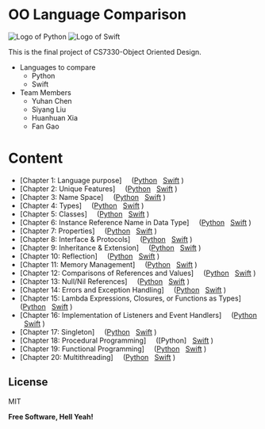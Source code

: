 # OO Language Comparison

![Logo of Python](https://www.python.org/static/img/python-logo@2x.png) ![Logo of Swift](https://devimages-cdn.apple.com/assets/elements/icons/swift/swift-64x64_2x.png)

This is the final project of CS7330-Object Oriented Design.
- Languages to compare
  - Python
  - Swift
- Team Members
  - Yuhan Chen
  - Siyang Liu
  - Huanhuan Xia
  - Fan Gao

# Content

- [Chapter 1: Language purpose] &nbsp; &nbsp; ([Python](https://github.com/7330-Coder/OOLanguageComparison/blob/master/Chapter1Python.md)  &nbsp; [Swift](https://github.com/7330-Coder/OOLanguageComparison/blob/master/Chapter1Swift.md) )
- [Chapter 2: Unique Features] &nbsp; &nbsp; ([Python](https://github.com/7330-Coder/OOLanguageComparison/blob/master/Chapter2Python.md)  &nbsp; [Swift](https://github.com/7330-Coder/OOLanguageComparison/blob/master/Chapter2Swift.md) )
- [Chapter 3: Name Space] &nbsp; &nbsp; ([Python](https://github.com/7330-Coder/OOLanguageComparison/blob/master/Chapter3Python.md)  &nbsp; [Swift](https://github.com/7330-Coder/OOLanguageComparison/blob/master/Chapter3Swift.md) )
- [Chapter 4: Types] &nbsp; &nbsp; ([Python](https://github.com/7330-Coder/OOLanguageComparison/blob/master/Chapter4Python.md)  &nbsp; [Swift](https://github.com/7330-Coder/OOLanguageComparison/blob/master/Chapter4Swift.md) )
- [Chapter 5: Classes] &nbsp; &nbsp; ([Python](https://github.com/7330-Coder/OOLanguageComparison/blob/master/Chapter5Python.md)  &nbsp; [Swift](https://github.com/7330-Coder/OOLanguageComparison/blob/master/Chapter5Swift.md) )
- [Chapter 6: Instance Reference Name in Data Type] &nbsp; &nbsp; ([Python](https://github.com/7330-Coder/OOLanguageComparison/blob/master/Chapter6Python.md)  &nbsp; [Swift](https://github.com/7330-Coder/OOLanguageComparison/blob/master/Chapter6Swift.md) )
- [Chapter 7: Properties] &nbsp; &nbsp; ([Python](https://github.com/7330-Coder/OOLanguageComparison/blob/master/Chapter7Python.md)  &nbsp; [Swift](https://github.com/7330-Coder/OOLanguageComparison/blob/master/Chapter7Swift.md) )
- [Chapter 8: Interface & Protocols] &nbsp; &nbsp; ([Python](https://github.com/7330-Coder/OOLanguageComparison/blob/master/Chapter8Python.md)  &nbsp; [Swift](https://github.com/7330-Coder/OOLanguageComparison/blob/master/Chapter8Swift.md) )
- [Chapter 9: Inheritance & Extension] &nbsp; &nbsp; ([Python](https://github.com/7330-Coder/OOLanguageComparison/blob/master/Chapter9Python.md)  &nbsp; [Swift](https://github.com/7330-Coder/OOLanguageComparison/blob/master/Chapter9Swift.md) )
- [Chapter 10: Reflection] &nbsp; &nbsp; ([Python](https://github.com/7330-Coder/OOLanguageComparison/blob/master/Chapter10Python.md)  &nbsp; [Swift](https://github.com/7330-Coder/OOLanguageComparison/blob/master/Chapter10Swift.md) )
- [Chapter 11: Memory Management] &nbsp; &nbsp; ([Python](https://github.com/7330-Coder/OOLanguageComparison/blob/master/Chapter11Python.md)  &nbsp; [Swift](https://github.com/7330-Coder/OOLanguageComparison/blob/master/Chapter11Swift.md) )
- [Chapter 12: Comparisons of References and Values] &nbsp; &nbsp; ([Python](https://github.com/7330-Coder/OOLanguageComparison/blob/master/Chapter12Python.md)  &nbsp; [Swift](https://github.com/7330-Coder/OOLanguageComparison/blob/master/Chapter12Swift.md) )
- [Chapter 13: Null/Nil References] &nbsp; &nbsp; ([Python](https://github.com/7330-Coder/OOLanguageComparison/blob/master/Chapter13Python.md)  &nbsp; [Swift](https://github.com/7330-Coder/OOLanguageComparison/blob/master/Chapter13Swift.md) )
- [Chapter 14: Errors and Exception Handling] &nbsp; &nbsp; ([Python](https://github.com/7330-Coder/OOLanguageComparison/blob/master/Chapter14Python.md)  &nbsp; [Swift](https://github.com/7330-Coder/OOLanguageComparison/blob/master/Chapter14Swift.md) )
- [Chapter 15: Lambda Expressions, Closures, or Functions as Types] &nbsp; &nbsp; ([Python](https://github.com/7330-Coder/OOLanguageComparison/blob/master/Chapter15Python.md)  &nbsp; [Swift](https://github.com/7330-Coder/OOLanguageComparison/blob/master/Chapter15Swift.md) )
- [Chapter 16: Implementation of Listeners and Event Handlers] &nbsp; &nbsp; ([Python](https://github.com/7330-Coder/OOLanguageComparison/blob/master/Chapter16Python.md)  &nbsp; [Swift](https://github.com/7330-Coder/OOLanguageComparison/blob/master/Chapter16Swift.md) )
- [Chapter 17: Singleton] &nbsp; &nbsp; ([Python](https://github.com/7330-Coder/OOLanguageComparison/blob/master/Chapter17Python.md)  &nbsp; [Swift](https://github.com/7330-Coder/OOLanguageComparison/blob/master/Chapter17Swift.md) )
- [Chapter 18: Procedural Programming] &nbsp; &nbsp; ([Python]  &nbsp; [Swift](https://github.com/7330-Coder/OOLanguageComparison/blob/master/Chapter18Swift.md) )
- [Chapter 19: Functional Programming] &nbsp; &nbsp; ([Python](https://github.com/7330-Coder/OOLanguageComparison/blob/master/Chapter19Python.md)  &nbsp; [Swift](https://github.com/7330-Coder/OOLanguageComparison/blob/master/Chapter19Swift.md) )
- [Chapter 20: Multithreading] &nbsp; &nbsp; ([Python](https://github.com/7330-Coder/OOLanguageComparison/blob/master/Chapter20Python.md)  &nbsp; [Swift](https://github.com/7330-Coder/OOLanguageComparison/blob/master/Chapter20Swift.md) )

License
----

MIT


**Free Software, Hell Yeah!**

[//]: # (These are reference links used in the body of this note and get stripped out when the markdown processor does its job. There is no need to format nicely because it shouldn't be seen. Thanks SO - http://stackoverflow.com/questions/4823468/store-comments-in-markdown-syntax)


   [dill]: <https://github.com/joemccann/dillinger>
   [git-repo-url]: <https://github.com/joemccann/dillinger.git>
   [john gruber]: <http://daringfireball.net>
   [df1]: <http://daringfireball.net/projects/markdown/>
   [markdown-it]: <https://github.com/markdown-it/markdown-it>
   [Ace Editor]: <http://ace.ajax.org>
   [node.js]: <http://nodejs.org>
   [Twitter Bootstrap]: <http://twitter.github.com/bootstrap/>
   [jQuery]: <http://jquery.com>
   [@tjholowaychuk]: <http://twitter.com/tjholowaychuk>
   [express]: <http://expressjs.com>
   [AngularJS]: <http://angularjs.org>
   [Gulp]: <http://gulpjs.com>

   [PlDb]: <https://github.com/joemccann/dillinger/tree/master/plugins/dropbox/README.md>
   [PlGh]: <https://github.com/joemccann/dillinger/tree/master/plugins/github/README.md>
   [PlGd]: <https://github.com/joemccann/dillinger/tree/master/plugins/googledrive/README.md>
   [PlOd]: <https://github.com/joemccann/dillinger/tree/master/plugins/onedrive/README.md>
   [PlMe]: <https://github.com/joemccann/dillinger/tree/master/plugins/medium/README.md>
   [PlGa]: <https://github.com/RahulHP/dillinger/blob/master/plugins/googleanalytics/README.md>

